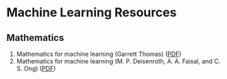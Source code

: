 # Machine Learning Resources

## Mathematics
1. Mathematics for machine learning (Garrett Thomas) ([PDF](https://gwthomas.github.io/docs/math4ml.pdf))
2. Mathematics for machine learning (M. P. Deisenroth, A. A. Faisal, and C. S. Ong) ([PDF](https://mml-book.github.io/book/mml-book.pdf))
